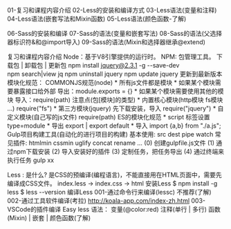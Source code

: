 01-复习和课程内容介绍
02-Less的安装和编译方式
03-Less语法(变量和注释)
04-Less语法(嵌套写法和Mixin函数)
05-Less语法(颜色函数-了解)

06-Sass的安装和编译
07-Sass的语法(变量和嵌套写法)
08-Sass的语法(父选择器标识符&和@import导入)
09-Sass的语法(Mixin和选择器继承@extend)


复习和课程内容介绍
  Node：基于V8引擎提供的运行时。
  NPM: 包管理工具。
       下载包  |  卸载包  | 更新包 
       npm install  jquery@2.3.1 -g --save-dev  
       npm search|view  jq
       npm uninstall jquery
       npm update jquery    更新到最新版本
  模块化规范：
      COMMONJS规范(node) 
        * 所有js文件都是模块
        * 如果某个模块需要暴露接口给外部  导出：module.exports = {}
        * 如果某个模块需要使用其他的模块  导入：require(path)
        注意点(包[模块]的类型)
          * 内置核心模块(http模块 fs模块 ...)   require("fs")
          * 第三方模块(jquery) 先下载安装，导入  require("jquery")
          * 自定义模块(自己写的js文件)           require(path)
      ES的模块化规范
        * script 标签设置type=module
        * 导出  export | export default
        * 导入  import {a,b} from "./a.js";
  Gulp项目构建工具(自动化的进行项目的构建)
      基本使用: src dest pipe watch 
      常见插件: htmlmin cssmin uglify concat rename ... 
          (0) 创建gulpfile.js文件
          (1) 通过npm下载安装
          (2) 导入安装好的插件
          (3) 定制任务，把任务导出
          (4) 通过终端来执行任务  gulp xx


Less :
  是什么? 是CSS的预编译(编程语言)，不能直接用在HTML页面中，需要先编译成CSS文件。
  index.less ->  index.css -> html
  安装Less
    $ npm install -g less
    $ less --version
  编译Less
    001-通过命令行来编译(lessc)   不推荐(了解)
    002-通过工具软件编译(考拉)     http://koala-app.com/index-zh.html
    003-VSCode的插件编译         Easy less
  语法：
    变量(@color:red)
    注释(单行 | 多行)
    函数(Mixin) | 嵌套  | 颜色函数(了解) 
  